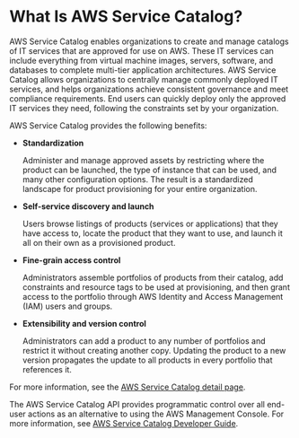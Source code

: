 # What Is AWS Service Catalog?<a name="introduction"></a>

AWS Service Catalog enables organizations to create and manage catalogs of IT services that are approved for use on AWS\. These IT services can include everything from virtual machine images, servers, software, and databases to complete multi\-tier application architectures\. AWS Service Catalog allows organizations to centrally manage commonly deployed IT services, and helps organizations achieve consistent governance and meet compliance requirements\. End users can quickly deploy only the approved IT services they need, following the constraints set by your organization\.

AWS Service Catalog provides the following benefits:
+ ****Standardization****

  Administer and manage approved assets by restricting where the product can be launched, the type of instance that can be used, and many other configuration options\. The result is a standardized landscape for product provisioning for your entire organization\.
+ ****Self\-service discovery and launch****

  Users browse listings of products \(services or applications\) that they have access to, locate the product that they want to use, and launch it all on their own as a provisioned product\.
+ **Fine\-grain access control**

  Administrators assemble portfolios of products from their catalog, add constraints and resource tags to be used at provisioning, and then grant access to the portfolio through AWS Identity and Access Management \(IAM\) users and groups\. 
+ **Extensibility and version control**

  Administrators can add a product to any number of portfolios and restrict it without creating another copy\. Updating the product to a new version propagates the update to all products in every portfolio that references it\. 

For more information, see the [AWS Service Catalog detail page](http://aws.amazon.com/servicecatalog/details)\. 

The AWS Service Catalog API provides programmatic control over all end\-user actions as an alternative to using the AWS Management Console\. For more information, see [AWS Service Catalog Developer Guide](https://docs.aws.amazon.com/servicecatalog/latest/dg/)\.